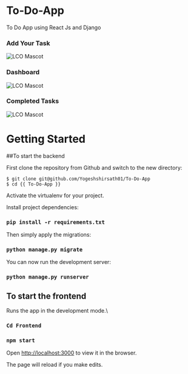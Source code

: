 # To-Do-App
 To Do App using React Js and Django

### Add Your Task
![LCO Mascot](https://i.ibb.co/1zWKt90/Add-to-list.png "LCO")

### Dashboard
![LCO Mascot](https://i.ibb.co/tHp3Tbx/dashboard.png "LCO")

### Completed Tasks
![LCO Mascot](https://i.ibb.co/h2sS4y8/completed.png "LCO")


# Getting Started

##To start the backend

First clone the repository from Github and switch to the new directory:

    $ git clone git@github.com/Yogeshshirsath01/To-Do-App
    $ cd {{ To-Do-App }}
    
Activate the virtualenv for your project.
    
Install project dependencies:

### `pip install -r requirements.txt`
    
    
Then simply apply the migrations:

### `python manage.py migrate`
    

You can now run the development server:

### `python manage.py runserver`


## To start the frontend


Runs the app in the development mode.\
### `Cd Frontend`

### `npm start`
Open [http://localhost:3000](http://localhost:3000) to view it in the browser.

The page will reload if you make edits.
